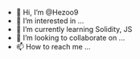 - 👋 Hi, I’m @Hezoo9
- 👀 I’m interested in ...
- 🌱 I’m currently learning Solidity, JS
- 💞️ I’m looking to collaborate on ...
- 📫 How to reach me ...

<!---
Hezoo9/Hezoo9 is a ✨ special ✨ repository because its `README.md` (this file) appears on your GitHub profile.
You can click the Preview link to take a look at your changes.
--->
